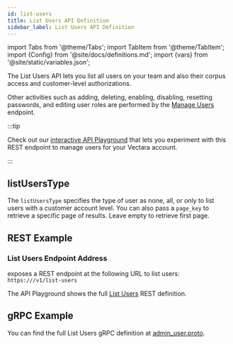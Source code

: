 ```yaml
---
id: list-users
title: List Users API Definition
sidebar_label: List Users API Definition
---
```


import Tabs from '@theme/Tabs';
import TabItem from '@theme/TabItem';
import {Config} from '@site/docs/definitions.md';
import {vars} from '@site/static/variables.json';

The List Users API lets you list all users on your team and also their
corpus access and customer-level authorizations.

Other activities such as adding, deleting, enabling, disabling, resetting 
passwords, and editing user roles are performed by the [Manage Users](/docs/api-reference/admin-apis/manage-users/manage-user) endpoint.

:::tip

Check out our [interactive API Playground](/docs/rest-api/list-users) that lets 
you experiment with this REST endpoint to manage users for your Vectara
account.

:::

## listUsersType

The `listUsersType` specifies the type of user as none, all, or only to list 
users with a customer account level. You can also pass a `page_key` to 
retrieve a specific page of results. Leave empty to retrieve first page. 

## REST Example

### List Users Endpoint Address

<Config v="names.product"/> exposes a REST endpoint at the following URL
to list users:
<code>https://<Config v="domains.rest.indexing"/>/v1/list-users</code>

The API Playground shows the full [List Users](/docs/rest-api/compute-account-size) REST definition.

## gRPC Example

You can find the full List Users gRPC definition at [admin_user.proto](https://github.com/vectara/protos/blob/main/admin_user.proto).
